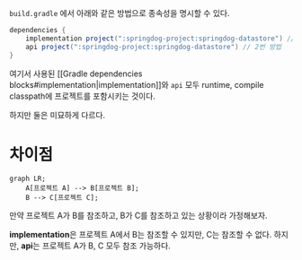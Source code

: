
`build.gradle` 에서 아래와 같은 방법으로 종속성을 명시할 수 있다.
```groovy
dependencies {
	implementation project(":springdog-project:springdog-datastore") // 1번 방법
	api project(":springdog-project:springdog-datastore") // 2번 방법
}
```

여기서 사용된 [[Gradle dependencies blocks#implementation|implementation]]와 `api` 모두 runtime, compile classpath에 프로젝트를 포함시키는 것이다.

하지만 둘은 미묘하게 다르다.
# 차이점

```mermaid
graph LR;
    A[프로젝트 A] --> B[프로젝트 B];
    B --> C[프로젝트 C];

```
만약 프로젝트 A가 B를 참조하고, B가 C를 참조하고 있는 상황이라 가정해보자.

**implementation**은 프로젝트 A에서 B는 참조할 수 있지만, C는 참조할 수 없다.
하지만, **api**는 프로젝트 A가 B, C 모두 참조 가능하다.
